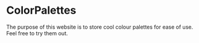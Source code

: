 # ColorPalettes

The purpose of this website is to store cool colour palettes for ease of use. Feel free to try them out.
